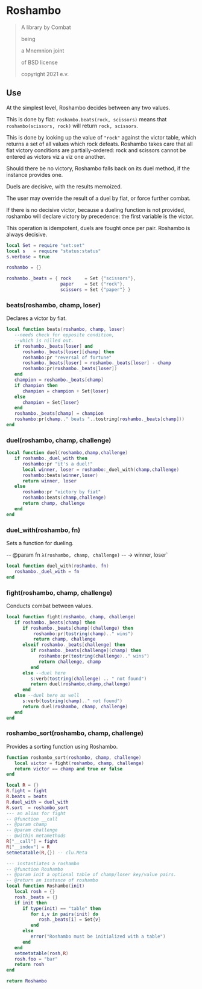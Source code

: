 # Roshambo


> A library by Combat
>
> being
>
> a Mnemnion joint
>
> of BSD license
>
> copyright 2021 e\.v\.


## Use

At the simplest level, Roshambo decides between any two values\.

This is done by fiat: `roshambo.beats(rock, scissors)` means that
`roshambo(scissors, rock)` will return `rock, scissors`\.

This is done by looking up the value of `"rock"` against the victor
table, which returns a set of all values which rock defeats\. Roshambo takes
care that all fiat victory conditions are partially\-ordered: rock and
scissors cannot be entered as victors viz a viz one another\.

Should there be no victory, Roshambo falls back on its duel method, if the
instance provides one\.

Duels are decisive, with the results memoized\.

The user may override the result of a duel by fiat, or force further combat\.

If there is no decisive victor, because a dueling function is not provided,
roshambo will declare victory by precedence: the first variable is the
victor\.

This operation is idempotent, duels are fought once per pair\.
Roshambo is always decisive\.

```lua
local Set = require "set:set"
local s   = require "status:status"
s.verbose = true
```

```lua
roshambo = {}

roshambo._beats = { rock     = Set {"scissors"},
                    paper    = Set {"rock"},
                    scissors = Set {"paper"} }
```


### beats\(roshambo, champ, loser\)

Declares a victor by fiat\.

```lua
local function beats(roshambo, champ, loser)
   --needs check for opposite condition,
   --which is nilled out.
   if roshambo._beats[loser] and
      roshambo._beats[loser][champ] then
      roshambo:pr "reversal of fortune"
      roshambo._beats[loser] = roshambo._beats[loser] - champ
      roshambo:pr(roshambo._beats[loser])
   end
   champion = roshambo._beats[champ]
   if champion then
      champion = champion + Set{loser}
   else
      champion = Set{loser}
   end
   roshambo._beats[champ] = champion
   roshambo:pr(champ.." beats "..tostring(roshambo._beats[champ]))
end
```


### duel\(roshambo, champ, challenge\)

```lua
local function duel(roshambo,champ,challenge)
   if roshambo._duel_with then
      roshambo:pr "it's a duel!"
      local winner, loser = roshambo:_duel_with(champ,challenge)
      roshambo:beats(winner,loser)
      return winner, loser
   else
      roshambo:pr "victory by fiat"
      roshambo:beats(champ,challenge)
      return champ, challenge
   end
end
```


### duel\_with\(roshambo, fn\)

Sets a function for dueling\.

\-\- @param fn `λ(roshambo, champ, challenge)`
\-\- \-> winner, loser\`

```lua
local function duel_with(roshambo, fn)
   roshambo._duel_with = fn
end
```


### fight\(roshambo, champ, challenge\)

Conducts combat between values\.

```lua
local function fight(roshambo, champ, challenge)
   if roshambo._beats[champ] then
      if roshambo._beats[champ](challenge) then
          roshambo:pr(tostring(champ).." wins")
          return champ, challenge
      elseif roshambo._beats[challenge] then
         if roshambo._beats[challenge](champ) then
            roshambo:pr(tostring(challenge).." wins")
            return challenge, champ
         end
      else --duel here
         s:verb(tostring(challenge) .. " not found")
         return duel(roshambo,champ,challenge)
      end
   else --duel here as well
      s:verb(tostring(champ).." not found")
      return duel(roshambo, champ, challenge)
   end
end
```


### roshambo\_sort\(roshambo, champ, challenge\)

Provides a sorting function using Roshambo\.

```lua
function roshambo_sort(roshambo, champ, challenge)
   local victor = fight(roshambo, champ, challenge)
   return victor == champ and true or false
end

local R = {}
R.fight = fight
R.beats = beats
R.duel_with = duel_with
R.sort  = roshambo_sort
--- an alias for fight
-- @function __call
-- @param champ
-- @param challenge
-- @within metamethods
R["__call"] = fight
R["__index"] = R
setmetatable(R,{}) -- clu.Meta

--- instantiates a roshambo
-- @function Roshambo
-- @param init a optional table of champ/loser key/value pairs.
-- @return an instance of roshambo
local function Roshambo(init)
   local rosh = {}
   rosh._beats = {}
   if init then
      if type(init) == "table" then
         for i,v in pairs(init) do
            rosh._beats[i] = Set{v}
         end
      else
         error("Roshambo must be initialized with a table")
      end
   end
   setmetatable(rosh,R)
   rosh.foo = "bar"
   return rosh
end
```

```lua
return Roshambo
```
